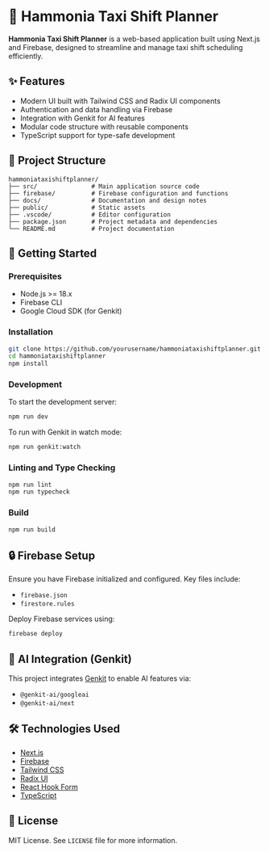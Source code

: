 # 🚕 Hammonia Taxi Shift Planner

**Hammonia Taxi Shift Planner** is a web-based application built using Next.js and Firebase, designed to streamline and manage taxi shift scheduling efficiently.

## ✨ Features

- Modern UI built with Tailwind CSS and Radix UI components
- Authentication and data handling via Firebase
- Integration with Genkit for AI features
- Modular code structure with reusable components
- TypeScript support for type-safe development

## 📁 Project Structure

```
hammoniataxishiftplanner/
├── src/               # Main application source code
├── firebase/          # Firebase configuration and functions
├── docs/              # Documentation and design notes
├── public/            # Static assets
├── .vscode/           # Editor configuration
├── package.json       # Project metadata and dependencies
└── README.md          # Project documentation
```

## 🚀 Getting Started

### Prerequisites

- Node.js >= 18.x
- Firebase CLI
- Google Cloud SDK (for Genkit)

### Installation

```bash
git clone https://github.com/yourusername/hammoniataxishiftplanner.git
cd hammoniataxishiftplanner
npm install
```

### Development

To start the development server:

```bash
npm run dev
```

To run with Genkit in watch mode:

```bash
npm run genkit:watch
```

### Linting and Type Checking

```bash
npm run lint
npm run typecheck
```

### Build

```bash
npm run build
```

## 🔒 Firebase Setup

Ensure you have Firebase initialized and configured. Key files include:

- `firebase.json`
- `firestore.rules`

Deploy Firebase services using:

```bash
firebase deploy
```

## 🧠 AI Integration (Genkit)

This project integrates [Genkit](https://github.com/genkit-dev/genkit) to enable AI features via:

- `@genkit-ai/googleai`
- `@genkit-ai/next`

## 🛠️ Technologies Used

- [Next.js](https://nextjs.org/)
- [Firebase](https://firebase.google.com/)
- [Tailwind CSS](https://tailwindcss.com/)
- [Radix UI](https://www.radix-ui.com/)
- [React Hook Form](https://react-hook-form.com/)
- [TypeScript](https://www.typescriptlang.org/)

## 📄 License

MIT License. See `LICENSE` file for more information.